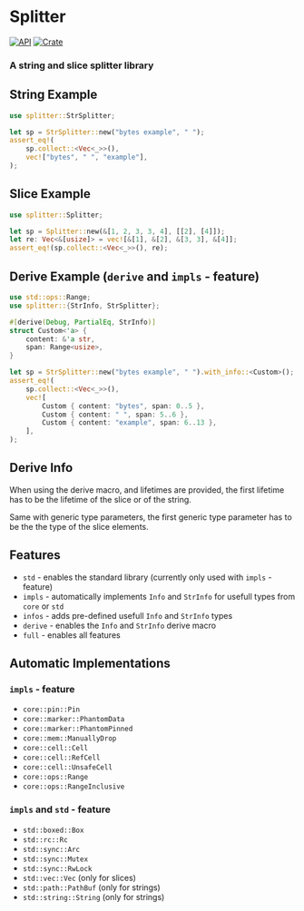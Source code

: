 # Splitter

[![API](https://docs.rs/splitter/badge.svg)](https://docs.rs/splitter) [![Crate](https://img.shields.io/crates/v/splitter.svg)](https://crates.io/crates/splitter)

### A string and slice splitter library

## String Example
```rust
use splitter::StrSplitter;

let sp = StrSplitter::new("bytes example", " ");
assert_eq!(
    sp.collect::<Vec<_>>(),
    vec!["bytes", " ", "example"],
);
```

## Slice Example
```rust
use splitter::Splitter;

let sp = Splitter::new(&[1, 2, 3, 3, 4], [[2], [4]]);
let re: Vec<&[usize]> = vec![&[1], &[2], &[3, 3], &[4]];
assert_eq!(sp.collect::<Vec<_>>(), re);
```

## Derive Example (`derive` and `impls` - feature)
```rust
use std::ops::Range;
use splitter::{StrInfo, StrSplitter};

#[derive(Debug, PartialEq, StrInfo)]
struct Custom<'a> {
    content: &'a str,
    span: Range<usize>,
}

let sp = StrSplitter::new("bytes example", " ").with_info::<Custom>();
assert_eq!(
    sp.collect::<Vec<_>>(),
    vec![
        Custom { content: "bytes", span: 0..5 },
        Custom { content: " ", span: 5..6 },
        Custom { content: "example", span: 6..13 },
    ],
);
```

## Derive Info
When using the derive macro, and lifetimes are provided, the first lifetime
has to be the lifetime of the slice or of the string.

Same with generic type parameters, the first generic type parameter
has to be the the type of the slice elements.

## Features
- `std` - enables the standard library (currently only used with `impls` - feature)
- `impls` - automatically implements `Info` and `StrInfo` for usefull types from `core` or `std`
- `infos` - adds pre-defined usefull `Info` and `StrInfo` types
- `derive` - enables the `Info` and `StrInfo` derive macro
- `full` - enables all features

## Automatic Implementations

### `impls` - feature
- `core::pin::Pin`
- `core::marker::PhantomData`
- `core::marker::PhantomPinned`
- `core::mem::ManuallyDrop`
- `core::cell::Cell`
- `core::cell::RefCell`
- `core::cell::UnsafeCell`
- `core::ops::Range`
- `core::ops::RangeInclusive`

### `impls` and `std` - feature
- `std::boxed::Box`
- `std::rc::Rc`
- `std::sync::Arc`
- `std::sync::Mutex`
- `std::sync::RwLock`
- `std::vec::Vec` (only for slices)
- `std::path::PathBuf` (only for strings)
- `std::string::String` (only for strings)
